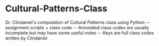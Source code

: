# Cultural-Patterns-Class
Dr. Clindaniel's computation of Cultural Patterns class using Python -- assignment scripts + class code
 -- Annotated class codes are usually incomplete but may have some useful notes
 -- Keys are full class codes written by Clindaniel
